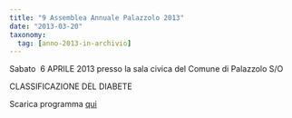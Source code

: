```yaml
---
title: "9 Assemblea Annuale Palazzolo 2013"
date: "2013-03-20"
taxonomy: 
  tag: [anno-2013-in-archivio]
---
```


Sabato  6 APRILE 2013 presso la sala civica del Comune di Palazzolo S/O

CLASSIFICAZIONE DEL DIABETE

Scarica programma [qui](http://198.211.122.197/diabetwp/wordpress/wp-content/uploads/2013/03/palazzolo-assemblea-2013.doc)
